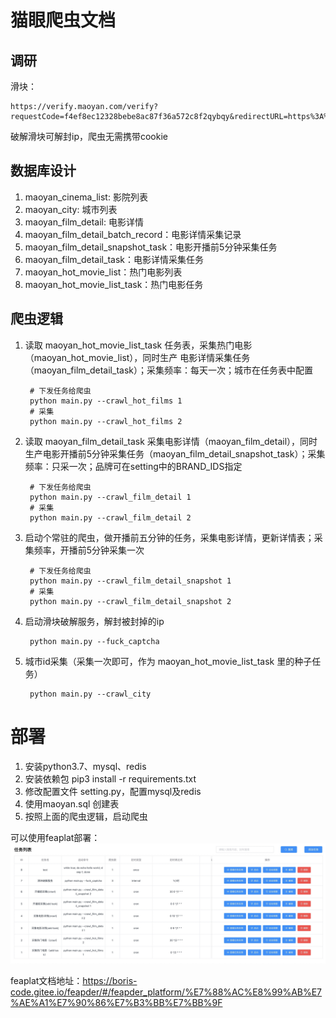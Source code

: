 # 猫眼爬虫文档

## 调研

滑块：
    
    https://verify.maoyan.com/verify?requestCode=f4ef8ec12328bebe8ac87f36a572c8f2qybqy&redirectURL=https%3A%2F%2Fmaoyan.com%2Fcinema%2F15082%3FmovieId%3D1337700%26poi%3D97314976

破解滑块可解封ip，爬虫无需携带cookie

## 数据库设计

1. maoyan_cinema_list: 影院列表
2. maoyan_city: 城市列表
3. maoyan_film_detail: 电影详情
4. maoyan_film_detail_batch_record：电影详情采集记录
5. maoyan_film_detail_snapshot_task：电影开播前5分钟采集任务
6. maoyan_film_detail_task：电影详情采集任务
7. maoyan_hot_movie_list：热门电影列表
8. maoyan_hot_movie_list_task：热门电影任务

## 爬虫逻辑

1. 读取 maoyan_hot_movie_list_task 任务表，采集热门电影（maoyan_hot_movie_list），同时生产 电影详情采集任务（maoyan_film_detail_task）；采集频率：每天一次；城市在任务表中配置
    
        # 下发任务给爬虫
        python main.py --crawl_hot_films 1
        # 采集
        python main.py --crawl_hot_films 2

2. 读取 maoyan_film_detail_task 采集电影详情（maoyan_film_detail），同时生产电影开播前5分钟采集任务（maoyan_film_detail_snapshot_task）；采集频率：只采一次；品牌可在setting中的BRAND_IDS指定

        # 下发任务给爬虫
        python main.py --crawl_film_detail 1
        # 采集
        python main.py --crawl_film_detail 2

3. 启动个常驻的爬虫，做开播前五分钟的任务，采集电影详情，更新详情表；采集频率，开播前5分钟采集一次

        # 下发任务给爬虫
        python main.py --crawl_film_detail_snapshot 1
        # 采集
        python main.py --crawl_film_detail_snapshot 2

4. 启动滑块破解服务，解封被封掉的ip

        python main.py --fuck_captcha
        
5. 城市id采集（采集一次即可，作为 maoyan_hot_movie_list_task 里的种子任务）

        python main.py --crawl_city

# 部署

1. 安装python3.7、mysql、redis
2. 安装依赖包 pip3 install -r requirements.txt
3. 修改配置文件 setting.py，配置mysql及redis
4. 使用maoyan.sql 创建表
5. 按照上面的爬虫逻辑，启动爬虫

可以使用feaplat部署：
![](assets/16324776338950.jpg)

feaplat文档地址：https://boris-code.gitee.io/feapder/#/feapder_platform/%E7%88%AC%E8%99%AB%E7%AE%A1%E7%90%86%E7%B3%BB%E7%BB%9F